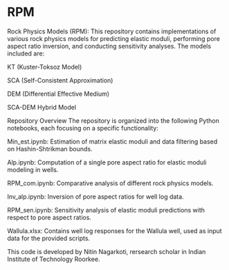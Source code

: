 # RPM

Rock Physics Models (RPM):
This repository contains implementations of various rock physics models for predicting elastic moduli, performing pore aspect ratio inversion, and conducting sensitivity analyses. The models included are:

KT (Kuster-Toksoz Model)

SCA (Self-Consistent Approximation)

DEM (Differential Effective Medium)

SCA-DEM Hybrid Model

Repository Overview
The repository is organized into the following Python notebooks, each focusing on a specific functionality:

Min_est.ipynb:
Estimation of matrix elastic moduli and data filtering based on Hashin-Shtrikman bounds.

Alp.ipynb:
Computation of a single pore aspect ratio for elastic moduli modeling in wells.

RPM_com.ipynb:
Comparative analysis of different rock physics models.

Inv_alp.ipynb:
Inversion of pore aspect ratios for well log data.

RPM_sen.ipynb:
Sensitivity analysis of elastic moduli predictions with respect to pore aspect ratios.

Wallula.xlsx:
Contains well log responses for the Wallula well, used as input data for the provided scripts.

This code is developed by Nitin Nagarkoti, rersearch scholar in Indian Institute of Technology Roorkee.
